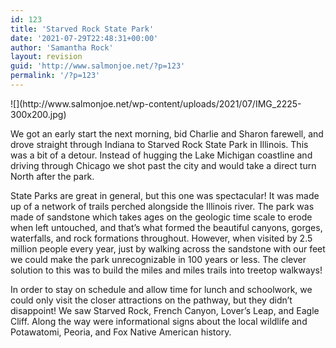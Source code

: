 ```yaml
---
id: 123
title: 'Starved Rock State Park'
date: '2021-07-29T22:48:31+00:00'
author: 'Samantha Rock'
layout: revision
guid: 'http://www.salmonjoe.net/?p=123'
permalink: '/?p=123'
---
```


<div class="boldgrid-section"><div class="container"><div class="row"><div class="col-md-12 col-xs-12 col-sm-12">![](http://www.salmonjoe.net/wp-content/uploads/2021/07/IMG_2225-300x200.jpg)

We got an early start the next morning, bid Charlie and Sharon farewell, and drove straight through Indiana to Starved Rock State Park in Illinois. This was a bit of a detour. Instead of hugging the Lake Michigan coastline and driving through Chicago we shot past the city and would take a direct turn North after the park.

State Parks are great in general, but this one was spectacular! It was made up of a network of trails perched alongside the Illinois river. The park was made of sandstone which takes ages on the geologic time scale to erode when left untouched, and that’s what formed the beautiful canyons, gorges, waterfalls, and rock formations throughout. However, when visited by 2.5 million people every year, just by walking across the sandstone with our feet we could make the park unrecognizable in 100 years or less. The clever solution to this was to build the miles and miles trails into treetop walkways!

In order to stay on schedule and allow time for lunch and schoolwork, we could only visit the closer attractions on the pathway, but they didn’t disappoint! We saw Starved Rock, French Canyon, Lover’s Leap, and Eagle Cliff. Along the way were informational signs about the local wildlife and Potawatomi, Peoria, and Fox Native American history.

</div></div></div></div>